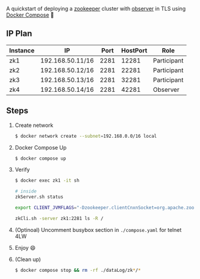 A quickstart of deploying a [zookeeper](https://zookeeper.apache.org/) cluster with [observer](https://zookeeper.apache.org/doc/r3.9.2/zookeeperObservers.html) in TLS using [Docker Compose](https://docs.docker.com/compose/) :whale2:

## IP Plan

| Instance | IP               | Port | HostPort | Role        |
| -------- | ---------------- | ---- | -------- | ----------- |
| zk1      | 192.168.50.11/16 | 2281 | 12281    | Participant |
| zk2      | 192.168.50.12/16 | 2281 | 22281    | Participant |
| zk3      | 192.168.50.13/16 | 2281 | 32281    | Participant |
| zk4      | 192.168.50.14/16 | 2281 | 42281    | Observer    |

## Steps

1. Create network

   ```bash
   $ docker network create --subnet=192.168.0.0/16 local
   ```

2. Docker Compose Up

   ```bash
   $ docker compose up
   ```

3. Verify

   ```bash
   $ docker exec zk1 -it sh
   
   # inside
   zkServer.sh status
   
   export CLIENT_JVMFLAGS="-Dzookeeper.clientCnxnSocket=org.apache.zookeeper.ClientCnxnSocketNetty -Dzookeeper.client.secure=true -Dzookeeper.ssl.keyStore.location=/tls/zk1.jks -Dzookeeper.ssl.keyStore.password=password -Dzookeeper.ssl.trustStore.location=/tls/truststore.jks -Dzookeeper.ssl.trustStore.password=password"
   
   zkCli.sh -server zk1:2281 ls -R /
   ```
   
4. (Optinoal) Uncomment busybox section in `./compose.yaml` for telnet 4LW

5. Enjoy :smile:

6. (Clean up)

   ```bash
   $ docker compose stop && rm -rf ./dataLog/zk*/*
   ```

   

   

